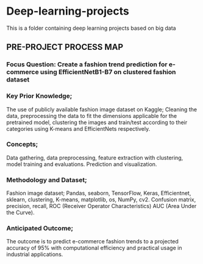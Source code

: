 # Deep-learning-projects
This is a folder containing deep learning projects based on big data

 ## PRE-PROJECT PROCESS MAP

### Focus Question:	Create a fashion trend prediction for e-commerce using EfficientNetB1-B7 on clustered fashion dataset
### Key Prior Knowledge;	
The use of publicly available fashion image dataset on Kaggle; Cleaning the data, preprocessing the data to fit the dimensions applicable for the pretrained model, clustering the images and train/test according to their categories using K-means and EfficientNets respectively.
### Concepts;	
Data gathering, data preprocessing, feature extraction with clustering, model training and evaluations. Prediction and visualization. 
### Methodology and Dataset;	
Fashion image dataset; Pandas, seaborn, TensorFlow, Keras, Efficientnet, sklearn, clustering, K-means, matplotlib, os, NumPy, cv2. Confusion matrix, precision, recall, ROC (Receiver Operator Characteristics) AUC (Area Under the Curve).
### Anticipated Outcome;
The outcome is to predict e-commerce fashion trends to a projected accuracy of 95% with computational efficiency and practical usage in industrial applications.

